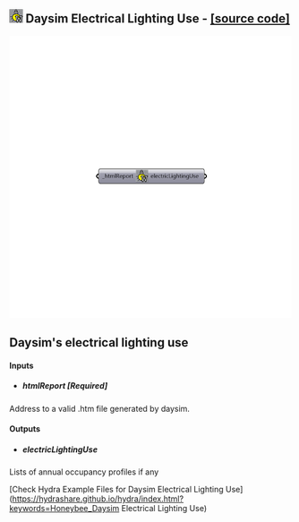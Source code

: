 ## ![](../../images/icons/Daysim_Electrical_Lighting_Use.png) Daysim Electrical Lighting Use - [[source code]](https://github.com/mostaphaRoudsari/honeybee/tree/master/src/Honeybee_Daysim%20Electrical%20Lighting%20Use.py)

![](../../images/components/Daysim_Electrical_Lighting_Use.png)

Daysim's electrical lighting use
 -
 

#### Inputs
* ##### htmlReport [Required]
Address to a valid .htm file generated by daysim.

#### Outputs
* ##### electricLightingUse
Lists of annual occupancy profiles if any


[Check Hydra Example Files for Daysim Electrical Lighting Use](https://hydrashare.github.io/hydra/index.html?keywords=Honeybee_Daysim Electrical Lighting Use)